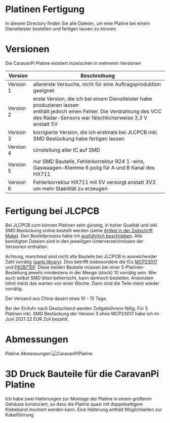 # Platinen Fertigung
In diesem Directory finden Sie alle Dateien, um eine Platine bei einem Dienstleister bestellen und fertigen lassen zu können.

# Versionen
Die CaravanPi Platine existiert inzwischen in mehreren Versionen

Version | Beschreibung
-----------|----
Version 1 | allererste Versuche, nicht für eine Auftragsproduktion geeignet
Version 2 | erste Version, die ich bei einem Dienstleister habe produzieren lassen <br/> enthält jedoch einen Fehler. Die Verdrahtung des VCC des Radar-Sensors war fälschlicherweise 3,3 V anstatt 5V
Version 3 | korrigierte Version, die ich erstmals bei JLCPCB inkl. SMD Bestückung habe fertigen lassen
Version 4 | Umstellung aller IC auf SMD
Version 5 | nur SMD Bauteile, Fehlerkorrektur R24 1-wire, Gaswaagen-Klemme 6 polig für A und B Kanal des HX711
Version 6 | Fehlerkorrektur HX711 mit 5V versorgt anstatt 3V3 um mehr Stabilität zu erzeugen

# Fertigung bei JLCPCB

Bei JLCPCB.com können Platinen sehr günstig, in hoher Qualität und inkl. SMD Bestückung online bestellt werden (siehe [Artikel in der Zeitschrift Make](https://www.heise.de/news/Ausprobiert-Platinen-mit-kostenloser-SMD-Bestueckung-5070776.html)). Den Bestellprozess habe ich [ausführlich beschrieben](jlcpcb.com/README.md). Alle benötigten Dateien sind in den jeweiligen Unterverzeichnissen der Versionen enthalten.

Achtung, manchmal sind nicht alle Bauteile bei JLCPCB in ausreichender Zahl vorrätig ([parts library](https://jlcpcb.com/parts)). Dies betrifft insbesondere die ICs [MCP23017](https://jlcpcb.com/parts/componentSearch?isSearch=true&searchTxt=MCP23017) und [P82B715P](https://jlcpcb.com/parts/componentSearch?isSearch=true&searchTxt=MCP23017). Diese beiden Bauteile müssen bei einer 5-Platinen-Bestellung jeweils mindestens in der Menge (stock) 10 vorrätig sein. Wer auch selbst SMD löten beherrscht, kann dennoch bestellen. Ansonsten lohnt meist das warten von einer Woche. Dann sind die Teile meist wieder vorrätig.

Der Versand aus China dauert etwa 10 - 15 Tage.

Bei der Einfuhr nach Deutschland werden Zollgebührenn fällig. Für 5 Platinen inkl. SMD Bestückung der Version 3 ohne MCP23017 habe ich im Juni 2021 22 EUR Zoll bezahlt.

# Abmessungen

Platine Abmessungen
![CaravanPiPlatine](https://github.com/spitzlbergerj/CaravanPi/raw/master/circuit-board/CaravanPi_V3_Maße.png)  

# 3D Druck Bauteile für die CaravanPi Platine

Ich habe zwei Halterungen zur Montage der Platine in einem größeren Gehäuse konsturiert, so dass die Platine quasi mit doppelseitigem Klebeband montiert werden kann. Eine Halterung enthält Möglichkeiten zur Kabelführung

